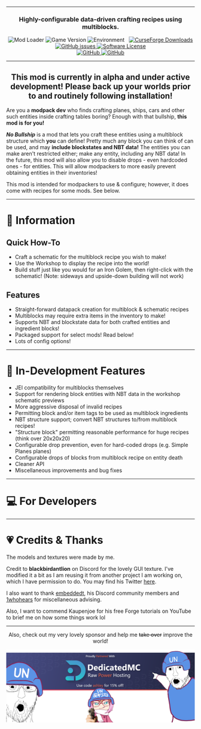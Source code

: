 <div style="text-align: center;">

___

### Highly-configurable data-driven crafting recipes using multiblocks.

<img alt="Mod Loader" src="https://img.shields.io/badge/mod_loader-forge-ffe8e9?style=for-the-badge&labelColor=ffced2">
<img alt="Game Version" src="https://img.shields.io/badge/game_version-1.19.2-ffe8e9?style=for-the-badge&labelColor=ffced2">
<img alt="Environment" src="https://img.shields.io/badge/environment-client | server-ffe8e9?style=for-the-badge&labelColor=ffced2">
&nbsp;
<a href="https://www.curseforge.com/minecraft/mc-mods/no-bullship" rel="nofollow">
    <img alt="CurseForge Downloads" src="https://img.shields.io/curseforge/dt/946299?style=for-the-badge&logo=curseforge&labelColor=ffceea&color=ffe8f5">
</a>
<a href="https://github.com/kawaiicakes/NoBullship/blob/main/LICENSE" rel="nofollow">
    <img alt="GitHub issues" src="https://img.shields.io/github/issues/kawaiicakes/NoBullship?style=for-the-badge&logo=github&labelColor=ffceea&color=ffe8f5&link=https%3A%2F%2Fgithub.com%2Fkawaiicakes%2FNoFortnite">
</a>
<a href="https://www.curseforge.com/minecraft/mc-mods/no-bullship" rel="nofollow">
    <img alt="Software License" src="https://img.shields.io/badge/license-MIT-ffe8f5?style=for-the-badge&labelColor=ffceea">
</a>
<br>
<a href="https://github.com/kawaiicakes" rel="nofollow">
    <img alt="GitHub" src="https://img.shields.io/badge/-github-fee8ff?style=for-the-badge&logo=github&labelColor=fcceff">
</a>
<a href="https://discord.gg/EKESYp3RWN" rel="nofollow">
    <img alt="GitHub" src="https://img.shields.io/badge/-discord-fee8ff?style=for-the-badge&logo=discord&labelColor=fcceff">
</a>

___

## This mod is currently in alpha and under active development! Please back up your worlds prior to and routinely following installation!

</div>

Are you a **modpack dev** who finds crafting planes, ships, cars and other such entities inside crafting tables boring?
Enough with that bullship, **this mod is for you!**

**_No Bullship_** is a mod that lets you craft these entities using a multiblock structure which **you** can define! Pretty much any block you can think of can be used, and may **include blockstates and NBT data!**
The entities you can make aren't restricted either; make any entity, including any NBT data! In the future, this mod will also allow you to disable drops - even hardcoded ones - for entities.
This will allow modpackers to more easily prevent obtaining entities in their inventories!

This mod is intended for modpackers to use & configure; however, it does come with recipes for some mods. See below.

---

# 📖 Information

## Quick How-To
- Craft a schematic for the multiblock recipe you wish to make! 
- Use the Workshop to display the recipe into the world!
- Build stuff just like you would for an Iron Golem, then right-click with the schematic! (Note: sideways and upside-down building will not work)

## Features
- Straight-forward datapack creation for multiblock & schematic recipes
- Multiblocks may require extra items in the inventory to make!
- Supports NBT and blockstate data for both crafted entities and ingredient blocks!
- Packaged support for select mods! Read below!
- Lots of config options!

___

# 📝 In-Development Features

- JEI compatibility for multiblocks themselves
- Support for rendering block entities with NBT data in the workshop schematic previews
- More aggressive disposal of invalid recipes
- Permitting block and/or item tags to be used as multiblock ingredients
- NBT structure support; convert NBT structures to/from multiblock recipes!
- "Structure block" permitting reasonable performance for huge recipes (think over 20x20x20)
- Configurable drop prevention, even for hard-coded drops (e.g. Simple Planes planes)
- Configurable drops of blocks from multiblock recipe on entity death
- Cleaner API
- Miscellaneous improvements and bug fixes

---

# 💻 For Developers


---

# 💗 Credits & Thanks

The models and textures were made by me.

Credit to **blackbirdantlion** on Discord for the lovely GUI texture. I've modified it a bit as I am reusing it from another project I am working on, which I have permission to do. You may find his Twitter [here](https://twitter.com/BlackbirdieAnt).

I also want to thank [embeddedt](https://github.com/embeddedt), his Discord community members and [1whohears](https://github.com/1whohears) for miscellaneous advising.

Also, I want to commend Kaupenjoe for his free Forge tutorials on YouTube to brief me on how some things work lol

___

<div style="text-align: center;">Also, check out my very lovely sponsor and help me <s>take over</s> improve the world!</div>

[![Sponsor!](https://github.com/kawaiicakes/kawaiicakes.github.io/blob/main/dedimcashley.png?raw=true 'Sponsor!')](https://dedimc.promo/ashley)
